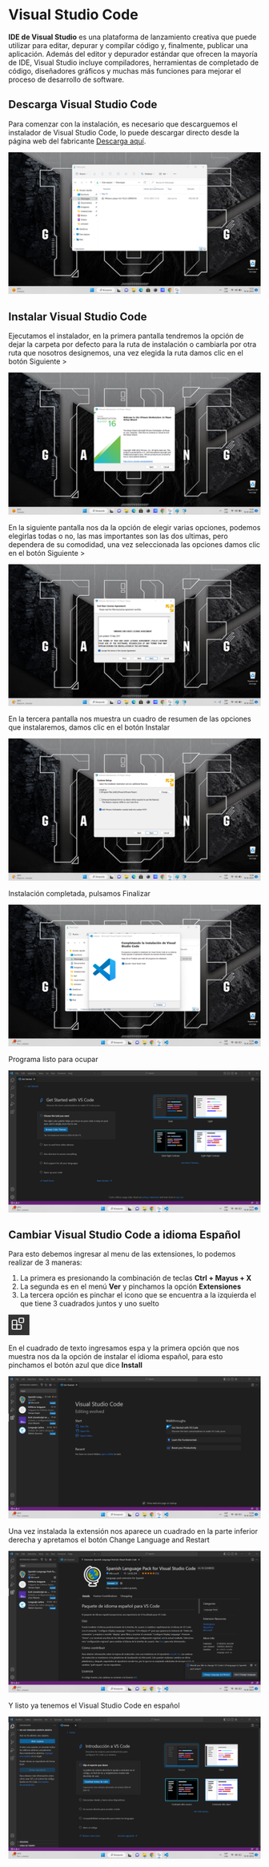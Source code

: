 # Visual Studio Code

**IDE de Visual Studio** es una plataforma de lanzamiento creativa que puede utilizar para editar, depurar y compilar código y, finalmente, publicar una aplicación. Además del editor y depurador estándar que ofrecen la mayoría de IDE, Visual Studio incluye compiladores, herramientas de completado de código, diseñadores gráficos y muchas más funciones para mejorar el proceso de desarrollo de software.

## Descarga Visual Studio Code

Para comenzar con la instalación, es necesario que descarguemos el instalador de Visual Studio Code, lo puede descargar directo desde la página web del fabricante [Descarga aquí](https://visualstudio.microsoft.com/es/thank-you-downloading-visual-studio/?sku=Community&channel=Release&version=VS2022&source=VSLandingPage&cid=2030&passive=false).

![alt text](https://github.com/fpardot/VMware/blob/2106406c7f2c2d1b6b75d0c56f6596b1e3b3df3a/img/6.png)

## Instalar Visual Studio Code

Ejecutamos el instalador, en la primera pantalla tendremos la opción de dejar la carpeta por defecto para la ruta de instalación o cambiarla por otra ruta que nosotros designemos, una vez elegida la ruta damos clic en el botón Siguiente >

![alt text](https://github.com/fpardot/VMware/blob/2106406c7f2c2d1b6b75d0c56f6596b1e3b3df3a/img/7.png)

En la siguiente pantalla nos da la opción de elegir varias opciones, podemos elegirlas todas o no, las mas importantes son las dos ultimas, pero dependera de su comodidad, una vez seleccionada las opciones damos clic en el botón Siguiente >

![alt text](https://github.com/fpardot/VMware/blob/2106406c7f2c2d1b6b75d0c56f6596b1e3b3df3a/img/8.png)

En la tercera pantalla nos muestra un cuadro de resumen de las opciones que instalaremos, damos clic en el botón Instalar

![alt text](https://github.com/fpardot/VMware/blob/2106406c7f2c2d1b6b75d0c56f6596b1e3b3df3a/img/9.png)

Instalación completada, pulsamos Finalizar

![alt text](https://github.com/fpardot/Visual-Studio-Code/blob/5f5804c5dc89c5b72323b739f39135158f379238/img/11.png)

Programa listo para ocupar

![alt text](https://github.com/fpardot/Visual-Studio-Code/blob/5f5804c5dc89c5b72323b739f39135158f379238/img/12.png)

## Cambiar Visual Studio Code a idioma Español

Para esto debemos ingresar al menu de las extensiones, lo podemos realizar de 3 maneras:

1. La primera es presionando la combinación de teclas **Ctrl + Mayus + X**
2. La segunda es en el menú **Ver** y pinchamos la opción **Extensiones**
3. La tercera opción es pinchar el icono que se encuentra a la izquierda el que tiene 3 cuadrados juntos y uno suelto

![alt text](https://github.com/fpardot/Visual-Studio-Code/blob/ef6fed704fea92db836e2f0cee95690b50695b23/img/extensiones.PNG)

En el cuadrado de texto ingresamos espa y la primera opción que nos muestra nos da la opción de instalar el idioma español, para esto pinchamos el botón azul que dice **Install**

![alt text](https://github.com/fpardot/Visual-Studio-Code/blob/5f5804c5dc89c5b72323b739f39135158f379238/img/13.png)

Una vez instalada la extensión nos aparece un cuadrado en la parte inferior derecha y apretamos el botón Change Language and Restart

![alt text](https://github.com/fpardot/Visual-Studio-Code/blob/5f5804c5dc89c5b72323b739f39135158f379238/img/14.png)

Y listo ya tenemos el Visual Studio Code en español

![alt text](https://github.com/fpardot/Visual-Studio-Code/blob/5f5804c5dc89c5b72323b739f39135158f379238/img/15.png)